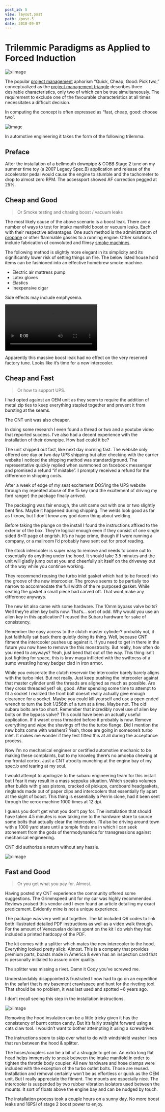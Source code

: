 ```yaml
---
post_id: 5
view: layout.post
path: /post-5
date: 2018-09-07
---
```


# Trilemmic Paradigms as Applied to Forced Induction

![xlimage](/assets/images/5/1.jpg)

The popular [project management](https://en.wikipedia.org/wiki/Project_management) aphorism “Quick, Cheap, Good: Pick two,” conceptualized as the [project management triangle](https://en.wikipedia.org/wiki/Project_management_triangle) describes three desirable characteristics, only two of which can be true simultaneously. The requirement to exclude one of the favourable characteristics at all times necessitates a difficult decision.

In computing the concept is often expressed as “fast, cheap, good: choose two”.

![image](/assets/images/5/2.png)

In automotive engineering it takes the form of the following trilemma.

## Preface

After the installation of a bellmouth downpipe & COBB Stage 2 tune on my summer time toy (a 2007 Legacy Spec.B) application and release of the accelerator pedal would cause the engine to stumble and the tachometer to drop to almost zero RPM.  The accessport showed AF correction pegged at 25%.

## Cheap and Good

> Or Smoke testing and chasing boost / vacuum leaks

The most likely cause of the above scenario is a boost leak.  There are a number of ways to test for intake manifold boost or vacuum leaks.  Each with their respective advantages. One such method is the administration of [propane](https://www.youtube.com/watch?v=qTzDY95aqXg&t=362s) or other flammable gasses to a running engine. Other solutions include fabrication of convoluted and flimsy [smoke machines](https://www.youtube.com/watch?v=FFlyAqiYMro&t=0).

The following method is slightly more elegant in its simplicity and its significantly lower risk of setting things on fire.  The below listed house hold items can be fashioned into an effective homebrew smoke machine.

- Electric air mattress pump
- Latex gloves
- Elastics
- Inexpensive cigar

Side effects may include emphysema.

![xlvideo](/assets/images/5/5.mp4)

Apparently this massive boost leak had no effect on the very reserved factory tune. Looks like it’s time for a new intercooler. 

## Cheap and Fast

> Or how to support UPS.

I had opted against an OEM unit as they seem to require the addition of metal zip ties to keep everything stapled together and prevent it from bursting at the seams.

The CNT unit was also cheaper.

In doing some research I even found a thread or two and a youtube video that reported success. I’ve also had a decent experience with the installation of their downpipe. How bad could it be?

The unit shipped out fast, like next day morning fast. The website only offered one day or two day UPS shipping but after checking with the carrier website I noticed the shipping method was standard/ground. The representative quickly replied when summoned on facebook messenger and promised a refund “if mistake”. I promptly received a refund for the difference in shipping costs.

After a week of edge of my seat excitement DOS’ing the UPS website through my repeated abuse of the f5 key (and the excitement of driving my ford ranger) the package finally arrived.

The packaging was fair enough, the unit came out with one or two slightly bent fins. Maybe it happened during shipping. The welds look good as far as I know, but I don’t know any god damn thing about welding.

Before taking the plunge on the install I found the instructions affixed to the exterior of the box. They’re logical enough even if they consist of one single sided 8×11 page of engrish. It’s no huge crime, though if I were running a company, or a mailroom I’d probably have sent out for proof reading.

The stock intercooler is super easy to remove and needs to come out to essentially do anything under the hood. It should take 3.5 minutes and the unit will gladly jump out at you and cheerfully sit itself on the driveway out of the way while you continue working.

They recommend reusing the turbo inlet gasket which had to be forced into the groove of the new intercooler. The groove seems to be partially too narrow to accommodate the full width of the re purposed gasket. While seating the gasket a small piece had carved off. That wont make any difference anyways.

The new kit also came with some hardware. The 10mm bypass valve bolts? Well they’re allen key bolts now. That’s… sort of odd. Why would you use an allen key in this application? I reused the Subaru hardware for sake of consistency.

Remember the easy access to the clutch master cylinder? probably not, it just faithfully sat back there quietly doing its thing. Well, because CNT fitment the intercooler pushes up against it. If you need to get in there in the future you now have to remove the this monstrosity. But really, how often do you need to anyways? Yeah, just bend that out of the way. This thing isn’t just fighting for space, this is krav maga inflicted with the swiftness of a sumo wrestling honey badger clad in iron armor.

While you eviscerate the clutch reservoir the intercooler barely barely aligns with the turbo inlet. But not really. Just keep pushing the intercooler against that master cylinder until the threads are aligned as much as possible. Are they cross threaded yet? ok, good. After spending some time to attempt to fit a socket I realized the front bolt doesnt really actually give enough clearance for a socket. Maybe you could kill yourself and use a open ended wrench to turn the bolt 1/256th of a turn at a time. Maybe not. The old subaru bolts are too short. Remember that incredibly novel use of allen key bolts on the bypass valve? This could have been an actually useful application. If it wasnt cross threaded before it probably is now. Remove everything and wipe the shavings off the the turbo flange. Did I mention the new bolts come with washers? Yeah, those are going in someone’s turbo inlet. It makes me wonder if they test fitted this at all during the acceptance process.

Now I’m no mechanical engineer or certified automotive mechanic to be making these complaints, but to my knowleg there’s no amoeba chewing at my frontal cortex. Just a CNT atrocity munching at the engine bay of my spec.b and tearing at my soul.

I would attempt to apologize to the subaru engineering team for this install but I fear it may result in a mass seppuku situation. Which speaks volumes after builds with glass pistons, cracked oil pickups, cardboard headgaskets, ringlands made out of paper clips and intercoolers that essentially fly apart at the sight of boost. This thing is essentially a Perrin clone, had it been sent through the xerox machine 1000 times at 12 dpi.

I guess you don’t get what you don’t pay for. The installation that should have taken 4.5 minutes is now taking me to the hardware store to source some bolts that actually clear the intercooler. I’ll also be driving around town with a 1000 yard stare until a temple finds me in which I can seek atonement from the gods of thermodynamics for transgressions against mechanical engineering.

CNT did authorize a return without any hassle.

![xlimage](/assets/images/5/3.jpg)

## Fast and Good

> Or you get what you pay for. Almost.

Having posted my CNT experience the community offered some suggestions.  The Grimmspeed unit for my car was highly recommended.  Reviews praised this vendor and I even found an article detailing my exact predicament.  Evidently mine is not a unique experience.

The package was very well put together. The kit included QR codes to link both illustrated detailed PDF instructions as well as a video walk through. For the amount of Venezuelan dollars spent on the kit I do wish they had included a printed hardcopy of the PDF.

The kit comes with a splitter which mates the new intercooler to the hood.  Everything looked pretty slick. Almost.  This is a company that provides premium parts, boasts made in America & even has an inspection card that is personally initialed to assure order quality.

The splitter was missing a rivet. Damn it Cody you’ve screwed me.

Understandably disappointed & frustrated I now had to go on an expedition in the safari that is my basement crawlspace and hunt for the riveting tool.  That should be no problem, it was last used and spotted ~6 years ago.

I don’t recall seeing this step in the installation instructions.

![xlimage](/assets/images/5/4.jpg)

Removing the hood insulation can be a little tricky given it has the consistency of burnt cotton candy. But it’s fairly straight forward using a cats claw tool.  I wouldn’t want to bother attempting it using a screwdriver.

The instructions seem to skip over what to do with windshield washer lines that run between the hood & splitter.

The hoses/couplers can be a bit of a struggle to get on.  An extra long flat head helps immensely to sneak between the intake manifold in order to tighten the throttle body coupler.  All new hardware and hose clamps were included with the exception of the turbo outlet bolts. Those are reused.  Installation and removal certainly won’t be as effortless or quick as the OEM unit.  But I really appreciate the fitment.  The mounts are especially nice. The intercooler is suspended by two rubber vibration isolators used between the mounts.  It sort of floats above the engine bay and can be nudged by touch.

The installation process took a couple hours on a sunny day.  No more boost leaks and 16PSI of stage 2 boost power to enjoy.
